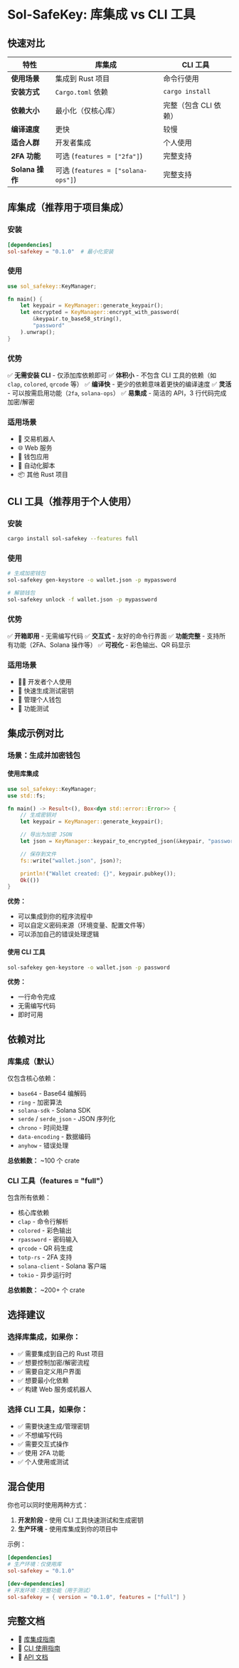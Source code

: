# Sol-SafeKey: 库集成 vs CLI 工具

## 快速对比

| 特性 | 库集成 | CLI 工具 |
|------|--------|----------|
| **使用场景** | 集成到 Rust 项目 | 命令行使用 |
| **安装方式** | `Cargo.toml` 依赖 | `cargo install` |
| **依赖大小** | 最小化（仅核心库） | 完整（包含 CLI 依赖） |
| **编译速度** | 更快 | 较慢 |
| **适合人群** | 开发者集成 | 个人使用 |
| **2FA 功能** | 可选 (`features = ["2fa"]`) | 完整支持 |
| **Solana 操作** | 可选 (`features = ["solana-ops"]`) | 完整支持 |

## 库集成（推荐用于项目集成）

### 安装

```toml
[dependencies]
sol-safekey = "0.1.0"  # 最小化安装
```

### 使用

```rust
use sol_safekey::KeyManager;

fn main() {
    let keypair = KeyManager::generate_keypair();
    let encrypted = KeyManager::encrypt_with_password(
        &keypair.to_base58_string(),
        "password"
    ).unwrap();
}
```

### 优势

✅ **无需安装 CLI** - 仅添加库依赖即可
✅ **体积小** - 不包含 CLI 工具的依赖（如 `clap`, `colored`, `qrcode` 等）
✅ **编译快** - 更少的依赖意味着更快的编译速度
✅ **灵活** - 可以按需启用功能（`2fa`, `solana-ops`）
✅ **易集成** - 简洁的 API，3 行代码完成加密/解密

### 适用场景

- 🤖 交易机器人
- 🌐 Web 服务
- 📱 钱包应用
- 🔧 自动化脚本
- 📦 其他 Rust 项目

## CLI 工具（推荐用于个人使用）

### 安装

```bash
cargo install sol-safekey --features full
```

### 使用

```bash
# 生成加密钱包
sol-safekey gen-keystore -o wallet.json -p mypassword

# 解锁钱包
sol-safekey unlock -f wallet.json -p mypassword
```

### 优势

✅ **开箱即用** - 无需编写代码
✅ **交互式** - 友好的命令行界面
✅ **功能完整** - 支持所有功能（2FA、Solana 操作等）
✅ **可视化** - 彩色输出、QR 码显示

### 适用场景

- 👨‍💻 开发者个人使用
- 🔑 快速生成测试密钥
- 💼 管理个人钱包
- 🧪 功能测试

## 集成示例对比

### 场景：生成并加密钱包

#### 使用库集成

```rust
use sol_safekey::KeyManager;
use std::fs;

fn main() -> Result<(), Box<dyn std::error::Error>> {
    // 生成密钥对
    let keypair = KeyManager::generate_keypair();

    // 导出为加密 JSON
    let json = KeyManager::keypair_to_encrypted_json(&keypair, "password")?;

    // 保存到文件
    fs::write("wallet.json", json)?;

    println!("Wallet created: {}", keypair.pubkey());
    Ok(())
}
```

**优势：**
- 可以集成到你的程序流程中
- 可以自定义密码来源（环境变量、配置文件等）
- 可以添加自己的错误处理逻辑

#### 使用 CLI 工具

```bash
sol-safekey gen-keystore -o wallet.json -p password
```

**优势：**
- 一行命令完成
- 无需编写代码
- 即时可用

## 依赖对比

### 库集成（默认）

仅包含核心依赖：
- `base64` - Base64 编解码
- `ring` - 加密算法
- `solana-sdk` - Solana SDK
- `serde` / `serde_json` - JSON 序列化
- `chrono` - 时间处理
- `data-encoding` - 数据编码
- `anyhow` - 错误处理

**总依赖数：** ~100 个 crate

### CLI 工具（features = "full"）

包含所有依赖：
- 核心库依赖
- `clap` - 命令行解析
- `colored` - 彩色输出
- `rpassword` - 密码输入
- `qrcode` - QR 码生成
- `totp-rs` - 2FA 支持
- `solana-client` - Solana 客户端
- `tokio` - 异步运行时

**总依赖数：** ~200+ 个 crate

## 选择建议

### 选择库集成，如果你：

- ✅ 需要集成到自己的 Rust 项目
- ✅ 想要控制加密/解密流程
- ✅ 需要自定义用户界面
- ✅ 想要最小化依赖
- ✅ 构建 Web 服务或机器人

### 选择 CLI 工具，如果你：

- ✅ 需要快速生成/管理密钥
- ✅ 不想编写代码
- ✅ 需要交互式操作
- ✅ 使用 2FA 功能
- ✅ 个人使用或测试

## 混合使用

你也可以同时使用两种方式：

1. **开发阶段** - 使用 CLI 工具快速测试和生成密钥
2. **生产环境** - 使用库集成到你的项目中

示例：

```toml
[dependencies]
# 生产环境：仅使用库
sol-safekey = "0.1.0"

[dev-dependencies]
# 开发环境：完整功能（用于测试）
sol-safekey = { version = "0.1.0", features = ["full"] }
```

## 完整文档

- 📖 [库集成指南](./INTEGRATION.md)
- 📖 [CLI 使用指南](../README.md)
- 📖 [API 文档](https://docs.rs/sol-safekey)
